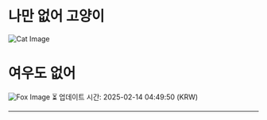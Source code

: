 
# 나만 없어 고양이

![Cat Image](https://cdn2.thecatapi.com/images/cha.jpg)

# 여우도 없어
![Fox Image](https://randomfox.ca/images/67.jpg)
⏳ 업데이트 시간: 2025-02-14 04:49:50 (KRW)

---
